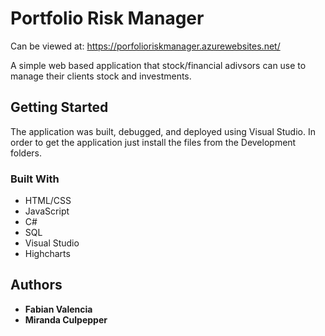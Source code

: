 # Portfolio Risk Manager

Can be viewed at: https://porfolioriskmanager.azurewebsites.net/

A simple web based application that stock/financial adivsors can use to manage
their clients stock and investments. 

## Getting Started

The application was built, debugged, and deployed using Visual Studio. 
In order to get the application just install the files from the Development folders.

### Built With

* HTML/CSS
* JavaScript
* C#
* SQL 
* Visual Studio
* Highcharts

## Authors

* **Fabian Valencia** 
* **Miranda Culpepper** 


